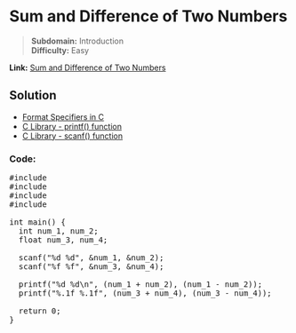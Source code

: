 # Sum and Difference of Two Numbers

>**Subdomain:** Introduction  
>**Difficulty:** Easy  

**Link:** [Sum and Difference of Two Numbers](https://www.hackerrank.com/challenges/sum-numbers-c/problem?isFullScreen=true)  

## Solution

* [Format Specifiers in C](https://www.tutorialspoint.com/cprogramming/c_format_specifiers.htm)  
* [C Library - printf() function](https://www.tutorialspoint.com/c_standard_library/c_function_printf.htm)  
* [C Library - scanf() function](https://www.tutorialspoint.com/c_standard_library/c_function_scanf.htm)  

### Code:

<pre>
#include <math.h>
#include <stdio.h>
#include <stdlib.h>
#include <string.h>

int main() {
  int num_1, num_2;
  float num_3, num_4;

  scanf("%d %d", &num_1, &num_2);
  scanf("%f %f", &num_3, &num_4);

  printf("%d %d\n", (num_1 + num_2), (num_1 - num_2));
  printf("%.1f %.1f", (num_3 + num_4), (num_3 - num_4));

  return 0;
}
</pre>
